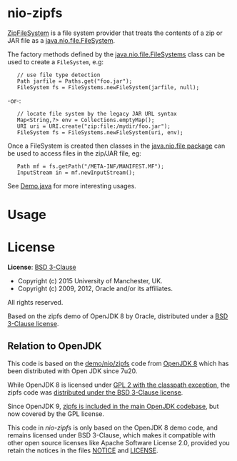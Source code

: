 # nio-zipfs

[ZipFileSystem](src/main/java/no/s11/zipfs/ZipFileSystem) 
is a file system provider that treats the contents of a zip or
JAR file as a [java.nio.file.FileSystem](http://docs.oracle.com/javase/7/docs/api/java/nio/file/FileSystem.html).

The factory methods defined by the 
[java.nio.file.FileSystems](http://docs.oracle.com/javase/7/docs/api/java/nio/file/FileSystems.html) 
class can be used to create a `FileSystem`, e.g:

	   // use file type detection
	   Path jarfile = Paths.get("foo.jar");
	   FileSystem fs = FileSystems.newFileSystem(jarfile, null);

-or-:

	   // locate file system by the legacy JAR URL syntax
	   Map<String,?> env = Collections.emptyMap();
	   URI uri = URI.create("zip:file:/mydir/foo.jar");
	   FileSystem fs = FileSystems.newFileSystem(uri, env);

Once a FileSystem is created then classes in the 
[java.nio.file package](http://docs.oracle.com/javase/7/docs/api/java/nio/file/package-summary.html)
can be used to access files in the zip/JAR file, eg:

	   Path mf = fs.getPath("/META-INF/MANIFEST.MF");
	   InputStream in = mf.newInputStream();

See [Demo.java](src/test/java/no/s11/zipfs/Demo.java) for more interesting usages.

# Usage



# License

**License**: [BSD 3-Clause](http://opensource.org/licenses/BSD-3-Clause)

- Copyright (c) 2015 University of Manchester, UK.
- Copyright (c) 2009, 2012, Oracle and/or its affiliates. 

All rights reserved.  

Based on the zipfs demo of OpenJDK 8 by Oracle, distributed
under a [BSD 3-Clause license](LICENSE).


## Relation to OpenJDK

This code is based on the 
[demo/nio/zipfs](http://hg.openjdk.java.net/jdk8u/jdk8u/jdk/file/c10fd784956c/src/share/demo/nio/zipfs) 
code from [OpenJDK 8](http://openjdk.java.net/projects/jdk8/) which has been distributed
with Open JDK since 7u20.

While OpenJDK 8 is licensed under 
[GPL 2 with the classpath exception](http://openjdk.java.net/legal/gplv2+ce.html),
the zipfs code was 
[distributed under the BSD 3-Clause license](http://hg.openjdk.java.net/jdk8u/jdk8u/jdk/file/c10fd784956c/src/share/demo/nio/zipfs/src/com/sun/nio/zipfs/ZipFileSystemProvider.java#l2).

Since OpenJDK 9, 
[zipfs is included in the main OpenJDK codebase](http://hg.openjdk.java.net/jdk9/dev/jdk/file/b8e8497c541c/src/jdk.zipfs/share/classes/jdk/nio/zipfs), 
but now covered by the GPL license.

This code in *nio-zipfs* is only based on the OpenJDK 8 demo code,
and remains licensed under BSD 3-Clause, which makes it compatible with 
other open source licenses like Apache Software License 2.0,
provided you retain the notices in the files [NOTICE](NOTICE) and [LICENSE](LICENSE).  



